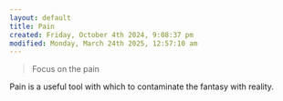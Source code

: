 ```yaml
---
layout: default
title: Pain
created: Friday, October 4th 2024, 9:08:37 pm
modified: Monday, March 24th 2025, 12:57:10 am
---
```


> Focus on the pain

Pain is a useful tool with which to contaminate the fantasy with reality.